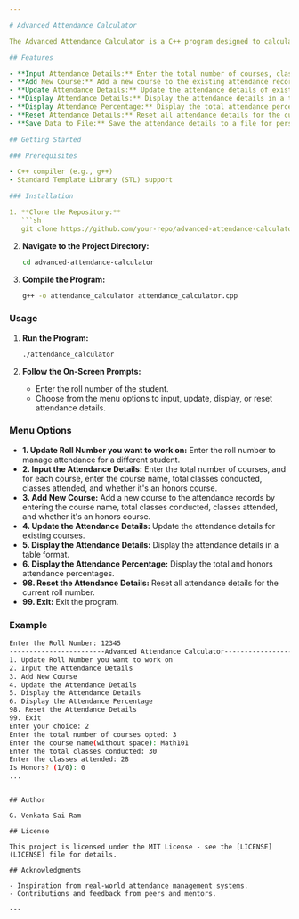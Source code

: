 ```yaml
---

# Advanced Attendance Calculator

The Advanced Attendance Calculator is a C++ program designed to calculate and manage student attendance across multiple courses. It takes the total number of classes conducted and the number of classes attended by the student as input, calculates the attendance percentage for each course, and displays the results. The attendance data is saved to a file named `___attendance.txt`, where `___` is replaced with the student's roll number.

## Features

- **Input Attendance Details:** Enter the total number of courses, classes conducted, and classes attended for each course.
- **Add New Course:** Add a new course to the existing attendance records.
- **Update Attendance Details:** Update the attendance details of existing courses.
- **Display Attendance Details:** Display the attendance details in a table format, showing the course name, classes attended, total classes conducted, attendance percentage, and whether the course is an honors course.
- **Display Attendance Percentage:** Display the total attendance percentage and the honors attendance percentage separately.
- **Reset Attendance Details:** Reset all attendance details for the current roll number.
- **Save Data to File:** Save the attendance details to a file for persistent storage.

## Getting Started

### Prerequisites

- C++ compiler (e.g., g++)
- Standard Template Library (STL) support

### Installation

1. **Clone the Repository:**
   ```sh
   git clone https://github.com/your-repo/advanced-attendance-calculator.git
   ```

2. **Navigate to the Project Directory:**
   ```sh
   cd advanced-attendance-calculator
   ```

3. **Compile the Program:**
   ```sh
   g++ -o attendance_calculator attendance_calculator.cpp
   ```

### Usage

1. **Run the Program:**
   ```sh
   ./attendance_calculator
   ```

2. **Follow the On-Screen Prompts:**
   - Enter the roll number of the student.
   - Choose from the menu options to input, update, display, or reset attendance details.

### Menu Options

- **1. Update Roll Number you want to work on:** Enter the roll number to manage attendance for a different student.
- **2. Input the Attendance Details:** Enter the total number of courses, and for each course, enter the course name, total classes conducted, classes attended, and whether it's an honors course.
- **3. Add New Course:** Add a new course to the attendance records by entering the course name, total classes conducted, classes attended, and whether it's an honors course.
- **4. Update the Attendance Details:** Update the attendance details for existing courses.
- **5. Display the Attendance Details:** Display the attendance details in a table format.
- **6. Display the Attendance Percentage:** Display the total and honors attendance percentages.
- **98. Reset the Attendance Details:** Reset all attendance details for the current roll number.
- **99. Exit:** Exit the program.

### Example

```sh
Enter the Roll Number: 12345
------------------------Advanced Attendance Calculator------------------------
1. Update Roll Number you want to work on
2. Input the Attendance Details
3. Add New Course
4. Update the Attendance Details
5. Display the Attendance Details
6. Display the Attendance Percentage
98. Reset the Attendance Details
99. Exit
Enter your choice: 2
Enter the total number of courses opted: 3
Enter the course name(without space): Math101
Enter the total classes conducted: 30
Enter the classes attended: 28
Is Honors? (1/0): 0
...
```

```

## Author

G. Venkata Sai Ram

## License

This project is licensed under the MIT License - see the [LICENSE](LICENSE) file for details.

## Acknowledgments

- Inspiration from real-world attendance management systems.
- Contributions and feedback from peers and mentors.

---
